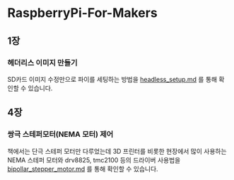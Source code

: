 # RaspberryPi-For-Makers

## 1장
### 헤더리스 이미지 만들기
SD카드 이미지 수정만으로 파이를 세팅하는 방법을 [headless_setup.md](https://github.com/raspberry-pi-maker/RaspberryPi-For-Makers/blob/master/tips/chap-01/headless_setup.md) 를 통해 확인할 수 있습니다.<br />

## 4장
### 쌍극 스테퍼모터(NEMA 모터) 제어
책에서는 단극 스테퍼 모터만 다루었는데 3D 프린터를 비롯한 현장에서 많이 사용하는 NEMA 스테퍼 모터와 drv8825, tmc2100 등의 드라이버 사용법을 [bipollar_stepper_motor.md](https://github.com/raspberry-pi-maker/RaspberryPi-For-Makers/blob/master/tips/chap-04/bipollar_stepper_motor.md) 를 통해 확인할 수 있습니다.<br />
